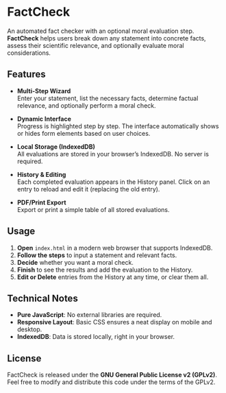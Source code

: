 # FactCheck

An automated fact checker with an optional moral evaluation step. **FactCheck** helps users break down any statement into concrete facts, assess their scientific relevance, and optionally evaluate moral considerations.

## Features

- **Multi-Step Wizard**  
  Enter your statement, list the necessary facts, determine factual relevance, and optionally perform a moral check.
  
- **Dynamic Interface**  
  Progress is highlighted step by step. The interface automatically shows or hides form elements based on user choices.
  
- **Local Storage (IndexedDB)**  
  All evaluations are stored in your browser’s IndexedDB. No server is required.
  
- **History & Editing**  
  Each completed evaluation appears in the History panel. Click on an entry to reload and edit it (replacing the old entry).
  
- **PDF/Print Export**  
  Export or print a simple table of all stored evaluations.

## Usage

1. **Open** `index.html` in a modern web browser that supports IndexedDB.  
2. **Follow the steps** to input a statement and relevant facts.  
3. **Decide** whether you want a moral check.  
4. **Finish** to see the results and add the evaluation to the History.  
5. **Edit or Delete** entries from the History at any time, or clear them all.

## Technical Notes

- **Pure JavaScript**: No external libraries are required.  
- **Responsive Layout**: Basic CSS ensures a neat display on mobile and desktop.  
- **IndexedDB**: Data is stored locally, right in your browser.

## License

FactCheck is released under the **GNU General Public License v2 (GPLv2)**.  
Feel free to modify and distribute this code under the terms of the GPLv2.
